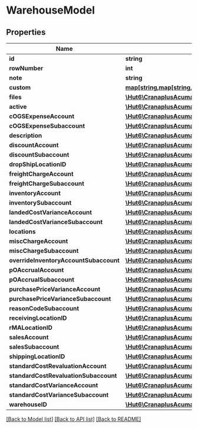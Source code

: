 # WarehouseModel

## Properties
Name | Type | Description | Notes
------------ | ------------- | ------------- | -------------
**id** | **string** |  | [optional] 
**rowNumber** | **int** |  | [optional] 
**note** | **string** |  | [optional] 
**custom** | [**map[string,map[string,\Hut6\CranaplusAcumaticaSdk\Model\CustomFieldModel]]**](map.md) |  | [optional] 
**files** | [**\Hut6\CranaplusAcumaticaSdk\Model\FileLinkModel[]**](FileLinkModel.md) |  | [optional] 
**active** | [**\Hut6\CranaplusAcumaticaSdk\Model\BooleanValueModel**](BooleanValueModel.md) |  | [optional] 
**cOGSExpenseAccount** | [**\Hut6\CranaplusAcumaticaSdk\Model\StringValueModel**](StringValueModel.md) |  | [optional] 
**cOGSExpenseSubaccount** | [**\Hut6\CranaplusAcumaticaSdk\Model\StringValueModel**](StringValueModel.md) |  | [optional] 
**description** | [**\Hut6\CranaplusAcumaticaSdk\Model\StringValueModel**](StringValueModel.md) |  | [optional] 
**discountAccount** | [**\Hut6\CranaplusAcumaticaSdk\Model\StringValueModel**](StringValueModel.md) |  | [optional] 
**discountSubaccount** | [**\Hut6\CranaplusAcumaticaSdk\Model\StringValueModel**](StringValueModel.md) |  | [optional] 
**dropShipLocationID** | [**\Hut6\CranaplusAcumaticaSdk\Model\StringValueModel**](StringValueModel.md) |  | [optional] 
**freightChargeAccount** | [**\Hut6\CranaplusAcumaticaSdk\Model\StringValueModel**](StringValueModel.md) |  | [optional] 
**freightChargeSubaccount** | [**\Hut6\CranaplusAcumaticaSdk\Model\StringValueModel**](StringValueModel.md) |  | [optional] 
**inventoryAccount** | [**\Hut6\CranaplusAcumaticaSdk\Model\StringValueModel**](StringValueModel.md) |  | [optional] 
**inventorySubaccount** | [**\Hut6\CranaplusAcumaticaSdk\Model\StringValueModel**](StringValueModel.md) |  | [optional] 
**landedCostVarianceAccount** | [**\Hut6\CranaplusAcumaticaSdk\Model\StringValueModel**](StringValueModel.md) |  | [optional] 
**landedCostVarianceSubaccount** | [**\Hut6\CranaplusAcumaticaSdk\Model\StringValueModel**](StringValueModel.md) |  | [optional] 
**locations** | [**\Hut6\CranaplusAcumaticaSdk\Model\WarehouseLocationModel[]**](WarehouseLocationModel.md) |  | [optional] 
**miscChargeAccount** | [**\Hut6\CranaplusAcumaticaSdk\Model\StringValueModel**](StringValueModel.md) |  | [optional] 
**miscChargeSubaccount** | [**\Hut6\CranaplusAcumaticaSdk\Model\StringValueModel**](StringValueModel.md) |  | [optional] 
**overrideInventoryAccountSubaccount** | [**\Hut6\CranaplusAcumaticaSdk\Model\BooleanValueModel**](BooleanValueModel.md) |  | [optional] 
**pOAccrualAccount** | [**\Hut6\CranaplusAcumaticaSdk\Model\StringValueModel**](StringValueModel.md) |  | [optional] 
**pOAccrualSubaccount** | [**\Hut6\CranaplusAcumaticaSdk\Model\StringValueModel**](StringValueModel.md) |  | [optional] 
**purchasePriceVarianceAccount** | [**\Hut6\CranaplusAcumaticaSdk\Model\StringValueModel**](StringValueModel.md) |  | [optional] 
**purchasePriceVarianceSubaccount** | [**\Hut6\CranaplusAcumaticaSdk\Model\StringValueModel**](StringValueModel.md) |  | [optional] 
**reasonCodeSubaccount** | [**\Hut6\CranaplusAcumaticaSdk\Model\StringValueModel**](StringValueModel.md) |  | [optional] 
**receivingLocationID** | [**\Hut6\CranaplusAcumaticaSdk\Model\StringValueModel**](StringValueModel.md) |  | [optional] 
**rMALocationID** | [**\Hut6\CranaplusAcumaticaSdk\Model\StringValueModel**](StringValueModel.md) |  | [optional] 
**salesAccount** | [**\Hut6\CranaplusAcumaticaSdk\Model\StringValueModel**](StringValueModel.md) |  | [optional] 
**salesSubaccount** | [**\Hut6\CranaplusAcumaticaSdk\Model\StringValueModel**](StringValueModel.md) |  | [optional] 
**shippingLocationID** | [**\Hut6\CranaplusAcumaticaSdk\Model\StringValueModel**](StringValueModel.md) |  | [optional] 
**standardCostRevaluationAccount** | [**\Hut6\CranaplusAcumaticaSdk\Model\StringValueModel**](StringValueModel.md) |  | [optional] 
**standardCostRevaluationSubaccount** | [**\Hut6\CranaplusAcumaticaSdk\Model\StringValueModel**](StringValueModel.md) |  | [optional] 
**standardCostVarianceAccount** | [**\Hut6\CranaplusAcumaticaSdk\Model\StringValueModel**](StringValueModel.md) |  | [optional] 
**standardCostVarianceSubaccount** | [**\Hut6\CranaplusAcumaticaSdk\Model\StringValueModel**](StringValueModel.md) |  | [optional] 
**warehouseID** | [**\Hut6\CranaplusAcumaticaSdk\Model\StringValueModel**](StringValueModel.md) |  | [optional] 

[[Back to Model list]](../README.md#documentation-for-models) [[Back to API list]](../README.md#documentation-for-api-endpoints) [[Back to README]](../README.md)


